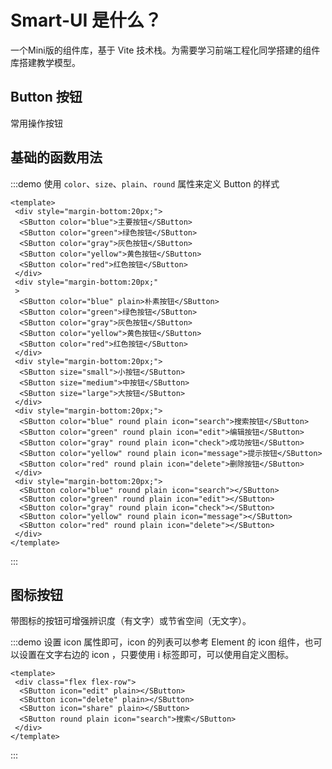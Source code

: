 # Smart-UI 是什么？

一个Mini版的组件库，基于 Vite 技术栈。为需要学习前端工程化同学搭建的组件库搭建教学模型。

## Button 按钮

常用操作按钮

## 基础的函数用法

:::demo 使用 `color`、`size`、`plain`、`round` 属性来定义 Button 的样式

```vue
<template>
 <div style="margin-bottom:20px;">
  <SButton color="blue">主要按钮</SButton>
  <SButton color="green">绿色按钮</SButton>
  <SButton color="gray">灰色按钮</SButton>
  <SButton color="yellow">黄色按钮</SButton>
  <SButton color="red">红色按钮</SButton>
 </div>
 <div style="margin-bottom:20px;"
 >
  <SButton color="blue" plain>朴素按钮</SButton>
  <SButton color="green">绿色按钮</SButton>
  <SButton color="gray">灰色按钮</SButton>
  <SButton color="yellow">黄色按钮</SButton>
  <SButton color="red">红色按钮</SButton>
 </div>
 <div style="margin-bottom:20px;">
  <SButton size="small">小按钮</SButton>
  <SButton size="medium">中按钮</SButton>
  <SButton size="large">大按钮</SButton>
 </div>
 <div style="margin-bottom:20px;">
  <SButton color="blue" round plain icon="search">搜索按钮</SButton>
  <SButton color="green" round plain icon="edit">编辑按钮</SButton>
  <SButton color="gray" round plain icon="check">成功按钮</SButton>
  <SButton color="yellow" round plain icon="message">提示按钮</SButton>
  <SButton color="red" round plain icon="delete">删除按钮</SButton>
 </div>
 <div style="margin-bottom:20px;">
  <SButton color="blue" round plain icon="search"></SButton>
  <SButton color="green" round plain icon="edit"></SButton>
  <SButton color="gray" round plain icon="check"></SButton>
  <SButton color="yellow" round plain icon="message"></SButton>
  <SButton color="red" round plain icon="delete"></SButton>
 </div>
</template>
```

:::

## 图标按钮

带图标的按钮可增强辨识度（有文字）或节省空间（无文字）。

:::demo 设置 icon 属性即可，icon 的列表可以参考 Element 的 icon 组件，也可以设置在文字右边的 icon ，只要使用 i 标签即可，可以使用自定义图标。

```vue
<template>
 <div class="flex flex-row">
  <SButton icon="edit" plain></SButton>
  <SButton icon="delete" plain></SButton>
  <SButton icon="share" plain></SButton>
  <SButton round plain icon="search">搜索</SButton>
 </div>
</template>
```
:::